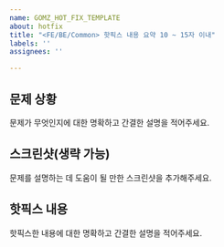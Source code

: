 ```yaml
---
name: GOMZ_HOT_FIX_TEMPLATE
about: hotfix
title: "<FE/BE/Common> 핫픽스 내용 요약 10 ~ 15자 이내"
labels: ''
assignees: ''

---
```


## 문제 상황

문제가 무엇인지에 대한 명확하고 간결한 설명을 적어주세요.

## 스크린샷(생략 가능)

문제를 설명하는 데 도움이 될 만한 스크린샷을 추가해주세요.

## 핫픽스 내용

핫픽스한 내용에 대한 명확하고 간결한 설명을 적어주세요.
